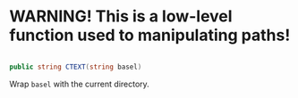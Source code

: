 # WARNING! This is a low-level function used to manipulating paths!

```cs

public string CTEXT(string basel)

```

Wrap `basel` with the current directory.